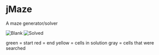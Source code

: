# jMaze
A maze generator/solver

![Blank](http://i.imgur.com/IS97RPG.png)
![Solved](http://i.imgur.com/xFQKI8c.png)

green = start
red = end
yellow = cells in solution
gray = cells that were searched
